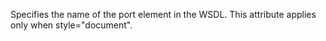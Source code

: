 Specifies the name of the port element in the WSDL.
            This attribute applies only when style="document".